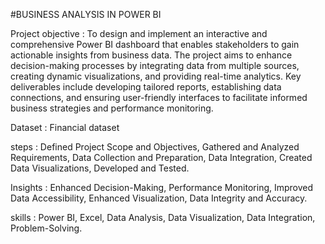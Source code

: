 #BUSINESS ANALYSIS IN POWER BI

Project objective : To design and implement an interactive and comprehensive Power BI dashboard that enables stakeholders to gain actionable insights from business data. The project aims to enhance decision-making processes by integrating data from multiple sources, creating dynamic visualizations, and providing real-time analytics. Key deliverables include developing tailored reports, establishing data connections, and ensuring user-friendly interfaces to facilitate informed business strategies and performance monitoring.

Dataset : Financial dataset

steps : Defined Project Scope and Objectives, Gathered and Analyzed Requirements, Data Collection and Preparation, Data Integration, Created Data Visualizations, Developed and Tested.

Insights : Enhanced Decision-Making, Performance Monitoring, Improved Data Accessibility, Enhanced Visualization, Data Integrity and Accuracy.

skills : Power BI, Excel, Data Analysis, Data Visualization, Data Integration, Problem-Solving.
